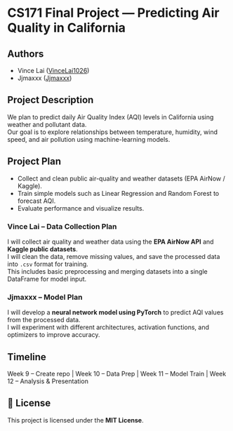 # CS171 Final Project — Predicting Air Quality in California

## Authors
- Vince Lai ([VinceLai1026](https://github.com/VinceLai1026))
- Jjmaxxx ([Jjmaxxx](https://github.com/Jjmaxxx))

## Project Description
We plan to predict daily Air Quality Index (AQI) levels in California using weather and pollutant data.  
Our goal is to explore relationships between temperature, humidity, wind speed, and air pollution using machine-learning models.

## Project Plan
- Collect and clean public air-quality and weather datasets (EPA AirNow / Kaggle).  
- Train simple models such as Linear Regression and Random Forest to forecast AQI.  
- Evaluate performance and visualize results.

### Vince Lai – Data Collection Plan
I will collect air quality and weather data using the **EPA AirNow API** and **Kaggle public datasets**.  
I will clean the data, remove missing values, and save the processed data into `.csv` format for training.  
This includes basic preprocessing and merging datasets into a single DataFrame for model input.

### Jjmaxxx – Model Plan
I will develop a **neural network model using PyTorch** to predict AQI values from the processed data.  
I will experiment with different architectures, activation functions, and optimizers to improve accuracy.


## Timeline
Week 9 – Create repo   |  Week 10 – Data Prep   |  Week 11 – Model Train   |  Week 12 – Analysis & Presentation

## 🧾 License
This project is licensed under the **MIT License**.


